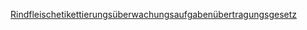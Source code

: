 [Rindfleischetikettierungsüberwachungsaufgabenübertragungsgesetz](https://www.telegraph.co.uk/news/worldnews/europe/germany/10095976/Germany-drops-its-longest-word-Rindfleischeti....html)
